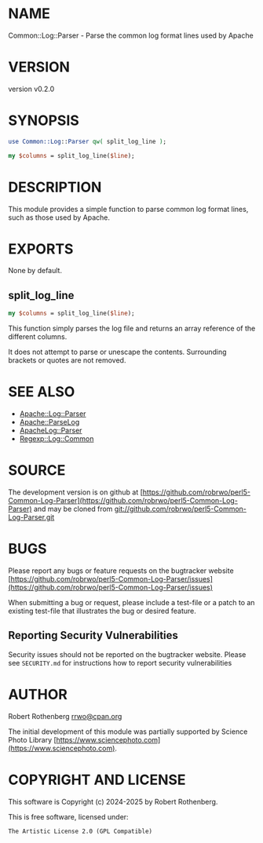 # NAME

Common::Log::Parser - Parse the common log format lines used by Apache

# VERSION

version v0.2.0

# SYNOPSIS

```perl
use Common::Log::Parser qw( split_log_line );

my $columns = split_log_line($line);
```

# DESCRIPTION

This module provides a simple function to parse common log format lines, such as those used by Apache.

# EXPORTS

None by default.

## split\_log\_line

```perl
my $columns = split_log_line($line);
```

This function simply parses the log file and returns an array reference of the different columns.

It does not attempt to parse or unescape the contents. Surrounding brackets or quotes are not removed.

# SEE ALSO

- [Apache::Log::Parser](https://metacpan.org/pod/Apache%3A%3ALog%3A%3AParser)
- [Apache::ParseLog](https://metacpan.org/pod/Apache%3A%3AParseLog)
- [ApacheLog::Parser](https://metacpan.org/pod/ApacheLog%3A%3AParser)
- [Regexp::Log::Common](https://metacpan.org/pod/Regexp%3A%3ALog%3A%3ACommon)

# SOURCE

The development version is on github at [https://github.com/robrwo/perl5-Common-Log-Parser](https://github.com/robrwo/perl5-Common-Log-Parser)
and may be cloned from [git://github.com/robrwo/perl5-Common-Log-Parser.git](git://github.com/robrwo/perl5-Common-Log-Parser.git)

# BUGS

Please report any bugs or feature requests on the bugtracker website
[https://github.com/robrwo/perl5-Common-Log-Parser/issues](https://github.com/robrwo/perl5-Common-Log-Parser/issues)

When submitting a bug or request, please include a test-file or a
patch to an existing test-file that illustrates the bug or desired
feature.

## Reporting Security Vulnerabilities

Security issues should not be reported on the bugtracker website. Please see `SECURITY.md` for instructions how to
report security vulnerabilities

# AUTHOR

Robert Rothenberg <rrwo@cpan.org>

The initial development of this module was partially supported by Science Photo Library [https://www.sciencephoto.com](https://www.sciencephoto.com).

# COPYRIGHT AND LICENSE

This software is Copyright (c) 2024-2025 by Robert Rothenberg.

This is free software, licensed under:

```
The Artistic License 2.0 (GPL Compatible)
```
